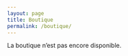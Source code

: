 ```yaml
---
layout: page
title: Boutique
permalink: /boutique/
---
```


La boutique n’est pas encore disponible.
